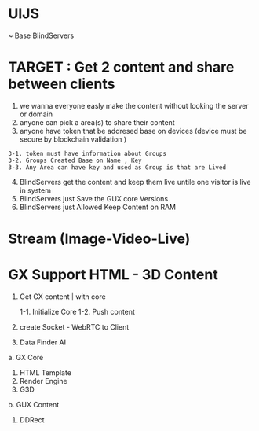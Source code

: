 # UIJS


~ Base  BlindServers

  
  
  # TARGET : Get 2 content and share between clients

  1. we wanna everyone easly make the content without looking the server or domain 
  2. anyone can pick a area(s) to share their content
  3. anyone have token that be addresed base on devices (device must be secure by blockchain validation )
    
    3-1. token must have information about Groups
    3-2. Groups Created Base on Name , Key
    3-3. Any Area can have key and used as Group is that are Lived 

  4. BlindServers get the content and keep them live untile one visitor is live in system
  5. BlindServers just Save the GUX core Versions 
  6. BlindServers just Allowed Keep Content on RAM 
  
 
 # Stream (Image-Video-Live)


 # GX Support HTML - 3D Content

  1. Get GX content | with core
     
     1-1. Initialize Core
     1-2. Push content  

  2. create Socket - WebRTC to Client
  3. Data Finder AI

a. GX Core

  1. HTML Template 
  2. Render Engine
  3. G3D

b. GUX Content

  1. DDRect
    

 